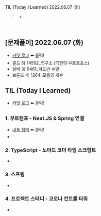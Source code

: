 TIL (Today I Learned) 2022.06.07 (화)
> - 

<br>

## [문제풀이] 2022.06.07 (화)

- [커밋 로그]() ⬅️ 클릭!
- 골드 5) 14502_연구소 (극한의 부르트포스)
- 실버 3) 9461_파도반 수열
- 브론즈 4) 1264_모음의 개수

## TIL (Today I Learned)

- [커밋 로그]() ⬅️ 클릭!

### 1. 부트캠프 - Next.JS & Spring 연결
- [내용 정리]() ⬅️ 클릭!
- 

### 2. TypeScript - 노마드 코더 타입 스크립트
- 

### 3. 스프링
- 

### 4. 프로젝트 스터디 - 코로나 컨트롤 타워
- 
